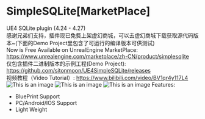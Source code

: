 # SimpleSQLite[MarketPlace] 
UE4 SQLite plugin  (4.24 - 4.27)  <br> 感谢兄弟们支持，插件现已免费上架虚幻商城，可以去虚幻商城下载获取源代码版本~(下面的Demo Project里包含了可运行的编译版本可供测试) <br> Now is Free Available on UnrealEngine MarketPlace: <br> https://www.unrealengine.com/marketplace/zh-CN/product/simplesqlite <br>
仅包含插件二进制版本的示例工程(Demo Project): https://github.com/sitonmoon/UE4SimpleSQLite/releases <br>
视频教程（Video Tutorial）: https://www.bilibili.com/video/BV1qr4y117L4 <br>
![This is an image](https://github.com/sitonmoon/UE4SimpleSQLite/blob/main/title.jpg)
![This is an image](https://github.com/sitonmoon/UE4SimpleSQLite/blob/main/Demo1.png)
![This is an image](https://github.com/sitonmoon/UE4SimpleSQLite/blob/main/demo2.jpg)
Features:
- BluePrint Support
- PC/Android/IOS Support
- Light Weight

